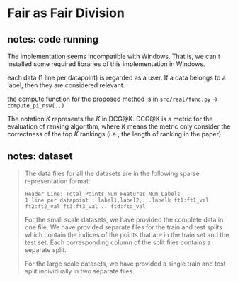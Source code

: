 # Fair as Fair Division

## notes: code running

The implementation seems incompatible with Windows. That is, we can't installed some required libraries of this implementation in Windows.

each data (1 line per datapoint) is regarded as a user. If a data belongs to a label, then they are considered relevant.

the compute function for the proposed method is in `src/real/func.py` → `compute_pi_nsw(..)`

The notation $K$ represents the $K$ in DCG@K. DCG@K is a metric for the evaluation of ranking algorithm, where $K$ means the metric only consider the correctness of the top $K$ rankings (i.e., the length of ranking in the paper).

## notes: dataset

> The data files for all the datasets are in the following sparse representation format:
>
> ```
> Header Line: Total_Points Num_Features Num_Labels
> 1 line per datapoint : label1,label2,...labelk ft1:ft1_val ft2:ft2_val ft3:ft3_val .. ftd:ftd_val
> ```
>
> For the small scale datasets, we have provided the complete data in one file. We have provided separate files for the train and test splits which contain the indices of the points that are in the train set and the test set. Each corresponding column of the split files contains a separate split.
>
> For the large scale datasets, we have provided a single train and test split individually in two separate files.
